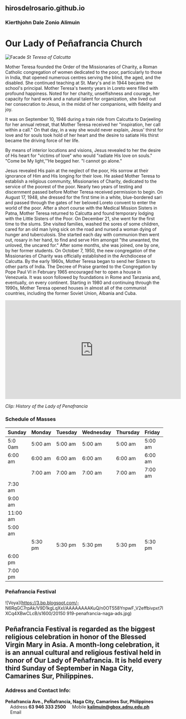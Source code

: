 ## hirosdelrosario.github.io
### Kierthjohn Dale Zonio Alimuin
# Our Lady of Peñafrancia Church

![Facade](https://1.bp.blogspot.com/-IdsvMzVwpRI/T84TdDzLGGI/AAAAAAAADqc/QOD44MxBGh8/s1600/IMG_7888.JPG "Church Facade")
*St Teresa of Calcutta*

Mother Teresa founded the Order of the Missionaries of Charity, a Roman Catholic congregation of women dedicated to the poor, particularly to those in India, that opened numerous centres serving the blind, the aged, and the disabled.
She continued teaching at St. Mary's and in 1944 became the school's principal. Mother Teresa's twenty years in Loreto were filled with profound happiness. Noted for her charity, unselfishness and courage, her capacity for hard work and a natural talent for organization, she lived out her consecration to Jesus, in the midst of her companions, with fidelity and joy.

It was on September 10, 1946 during a train ride from Calcutta to Darjeeling for her annual retreat, that Mother Teresa received her "inspiration, her call within a call." On that day, in a way she would never explain, Jesus' thirst for love and for souls took hold of her heart and the desire to satiate His thirst became the driving force of her life.

By means of interior locutions and visions, Jesus revealed to her the desire of His heart for "victims of love" who would "radiate His love on souls." "Come be My light,'"He begged her. "I cannot go alone."

Jesus revealed His pain at the neglect of the poor, His sorrow at their ignorance of Him and His longing for their love. He asked Mother Teresa to establish a religious community, Missionaries of Charity, dedicated to the service of the poorest of the poor. Nearly two years of testing and discernment passed before Mother Teresa received permission to begin. On August 17, 1948, she dressed for the first time in a white, blue-bordered sari and passed through the gates of her beloved Loreto convent to enter the world of the poor. After a short course with the Medical Mission Sisters in Patna, Mother Teresa returned to Calcutta and found temporary lodging with the Little Sisters of the Poor. On December 21, she went for the first time to the slums. She visited families, washed the sores of some children, cared for an old man lying sick on the road and nursed a woman dying of hunger and tuberculosis. She started each day with communion then went out, rosary in her hand, to find and serve Him amongst "the unwanted, the unloved, the uncared for." After some months, she was joined, one by one, by her former students. On October 7, 1950, the new congregation of the Missionaries of Charity was officially established in the Archdiocese of Calcutta. By the early 1960s, Mother Teresa began to send her Sisters to other parts of India. The Decree of Praise granted to the Congregation by Pope Paul VI in February 1965 encouraged her to open a house in Venezuela. It was soon followed by foundations in Rome and Tanzania and, eventually, on every continent. Starting in 1980 and continuing through the 1990s, Mother Teresa opened houses in almost all of the communist countries, including the former Soviet Union, Albania and Cuba.

<iframe width="560" height="315" src="https://www.youtube.com/embed/jt7G1x7A1T8?si=XNpPXVj7ovaN8n8_" title="YouTube video player" frameborder="0" allow="accelerometer; autoplay; clipboard-write; encrypted-media; gyroscope; picture-in-picture; web-share" allowfullscreen></iframe>

*Clip: History of the Lady of Penafrancia*

### Schedule of Masses

| Sunday | Monday | Tuesday | Wednesday | Thursday | Friday | Saturday |
|--------|--------|---------|-----------|----------|--------|----------|
| 5:0 0am | 5:00 am | 5:00 am | 5:00 am | 5:00 am | 5:00 am | 5:00 am |
| 6:00 am | 6:00 am | 6:00 am | 6:00 am | 6:00 am | 6:00 am | 6:00 am |
| | 7:00 am | 7:00 am | 7:00 am | 7:00 am | 7:00 am | 7:00 am |
| 7:30 am | | | | | | |
| 9:00 am | | | | | | |
| 11:00 am | | | | | | |
| 5:00 am | | | | | | |
| | 5:30 pm | 5:30 pm | 5:30 pm | 5:30 pm | 5:30 pm | 5:30 pm |
| 6:00 pm | | | | | | |
| 7:00 pm | | | | | | |

### Peñafrancia Festival

![Voya](https://3.bp.blogspot.com/-
N6RqGC7rpAk/V9D1kgLqXxI/AAAAAAAAKuQ/n0OT558YnpwF_V2effbivpxt7lXCq4XBwCLcB/s1600/20150
919-penafrancia-naga-ads.jpg)

Peñafrancia Festival is regarded as the biggest religious celebration in honor of the Blessed Virgin Mary
in Asia. A month-long celebration, it is an annual cultural and religious festival held in honor of Our Lady
of Peñafrancia. It is held every third Sunday of September in Naga City, Camarines Sur, Philippines.
----
### Address and Contact Info:
 **Peñafrancia Ave., PeÑafrancia, Naga City, Camarines Sur, Philippines**
&nbsp;&nbsp;&nbsp;&nbsp;Address
 **63 946 333 2500**
&nbsp;&nbsp;&nbsp;&nbsp;Mobile
 **kalimuin@gbox.adnu.edu.ph**
&nbsp;&nbsp;&nbsp;&nbsp;Email

